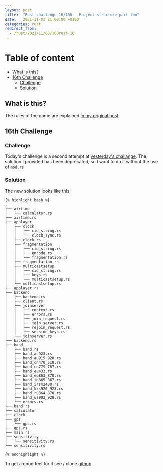 ```yaml
---
layout: post
title:  "Rust challenge 16/100 - Project structure part two"
date:   2021-11-03 21:00:00 +0100
categories: rust
redirect_from:
  - /rust/2021/11/03/100rust-16
---
```


#  Table of content
<!-- MarkdownTOC autolink="true" -->

- [What is this?](#what-is-this)
- [16th Challenge](#16th-challenge)
	- [Challenge](#challenge)
	- [Solution](#solution)

<!-- /MarkdownTOC -->

## What is this?

The rules of the game are explained [in my original post](https://maebli.github.io/rust/2021/10/18/100rust.html). 

## 16th Challenge
### Challenge

Today's challenge is a second attempt at [yesterday's challange](https://maebli.github.io/rust/2021/11/02/100rust-15.html). The solution I provided has been deprecated, so I want to do it without the use of `mod.rs`


### Solution

The new solution looks like this:


	{% highlight bash %}
	.
	├── airtime
	│   └── calculator.rs
	├── airtime.rs
	├── applayer
	│   ├── clock
	│   │   ├── cid_string.rs
	│   │   └── clock_sync.rs
	│   ├── clock.rs
	│   ├── fragmentation
	│   │   ├── cid_string.rs
	│   │   ├── encode.rs
	│   │   └── fragmentation.rs
	│   ├── fragmentation.rs
	│   ├── multicastsetup
	│   │   ├── cid_string.rs
	│   │   ├── keys.rs
	│   │   └── multicastsetup.rs
	│   └── multicastsetup.rs
	├── applayer.rs
	├── backend
	│   ├── backend.rs
	│   ├── client.rs
	│   ├── joinserver
	│   │   ├── context.rs
	│   │   ├── errors.rs
	│   │   ├── join_request.rs
	│   │   ├── join_server.rs
	│   │   ├── rejoin_request.rs
	│   │   └── session_keys.rs
	│   └── joinserver.rs
	├── backend.rs
	├── band
	│   ├── band.rs
	│   ├── band_as923.rs
	│   ├── band_au915_928.rs
	│   ├── band_cn470_510.rs
	│   ├── band_cn779_787.rs
	│   ├── band_eu433.rs
	│   ├── band_eu863_870.rs
	│   ├── band_in865_867.rs
	│   ├── band_irsm2400.rs
	│   ├── band_krs920_923.rs
	│   ├── band_ru864_870.rs
	│   ├── band_us902_928.rs
	│   └── errors.rs
	├── band.rs
	├── calculator
	├── clock
	├── gps
	│   └── gps.rs
	├── gps.rs
	├── main.rs
	├── sensitivity
	│   └── sensitivity.rs
	└── sensitivity.rs

	{% endhighlight %}

To get a good feel for it see / clone [github](https://github.com/maebli/100rustsnippets/tree/master/lorawan-project-structure-2).
